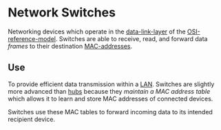
# Network Switches
Networking devices which operate in the [data-link-layer](data-link-layer.md) of the [OSI-reference-model](../OSI-reference-model.md). Switches are able to receive, read, and forward data *frames* to their destination [MAC-addresses](../../../PNPT/PEH/networking/MAC-addresses.md). 
## Use
To provide efficient data transmission within a [LAN](../../design-structure/LAN.md). Switches are slightly more advanced than [hubs](../1-physical/hubs.md) because they *maintain a MAC address table* which allows it to learn and store MAC addresses of connected devices. 

Switches use these MAC tables to forward incoming data to its intended recipient device.
